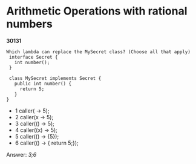 Arithmetic Operations with rational numbers
===========================================
**30131**
```
Which lambda can replace the MySecret class? (Choose all that apply) 
 interface Secret { 
   int number(); 
 } 
 
 class MySecret implements Secret { 
   public int number() { 
     return 5; 
   } 
}
```


- 1 caller( -> 5);
- 2 caller(x -> 5);
- 3 caller(() -> 5);
- 4 caller((x) -> 5);
- 5 caller(() -> {5});
- 6 caller(() -> { return 5;});

Answer: *3;6*

